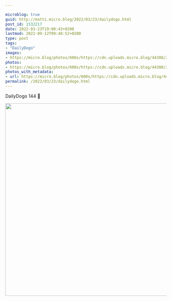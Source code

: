 ```yaml
---

microblog: true
guid: http://matti.micro.blog/2022/03/23/dailydogo.html
post_id: 1532217
date: 2022-03-23T19:00:43+0200
lastmod: 2022-09-12T09:48:52+0200
type: post
tags:
- "DailyDogo"
images:
- https://micro.blog/photos/600x/https://cdn.uploads.micro.blog/44388/2022/b423be903b.jpg
photos:
- https://micro.blog/photos/600x/https://cdn.uploads.micro.blog/44388/2022/b423be903b.jpg
photos_with_metadata:
- url: https://micro.blog/photos/600x/https://cdn.uploads.micro.blog/44388/2022/b423be903b.jpg
permalink: /2022/03/23/dailydogo.html
---
```

DailyDogo 144 🐶

<img src="/media/uploads/2022/b423be903b.jpg" width="600" height="600" alt="" />
